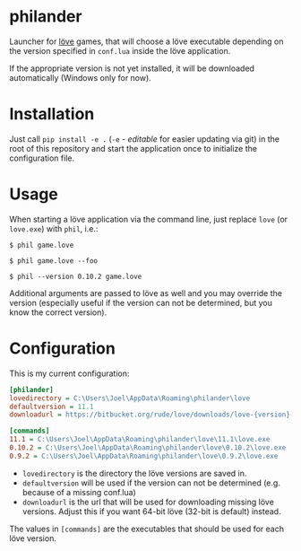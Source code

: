 # philander
Launcher for [löve](https://love2d.org/) games, that will choose a löve executable depending on the version specified in `conf.lua` inside the löve application.

If the appropriate version is not yet installed, it will be downloaded automatically (Windows only for now).

# Installation
Just call `pip install -e .` (`-e` - *editable* for easier updating via git) in the root of this repository and start the application once to initialize the configuration file.

# Usage
When starting a löve application via the command line, just replace `love` (or `love.exe`) with `phil`, i.e.:
```console
$ phil game.love

$ phil game.love --foo

$ phil --version 0.10.2 game.love
```

Additional arguments are passed to löve as well and you may override the version (especially useful if the version can not be determined, but you know the correct version).

# Configuration
This is my current configuration:
```ini
[philander]
lovedirectory = C:\Users\Joel\AppData\Roaming\philander\love
defaultversion = 11.1
downloadurl = https://bitbucket.org/rude/love/downloads/love-{version}-win32.zip

[commands]
11.1 = C:\Users\Joel\AppData\Roaming\philander\love\11.1\love.exe
0.10.2 = C:\Users\Joel\AppData\Roaming\philander\love\0.10.2\love.exe
0.9.2 = C:\Users\Joel\AppData\Roaming\philander\love\0.9.2\love.exe
```

* `lovedirectory` is the directory the löve versions are saved in.
* `defaultversion` will be used if the version can not be determined (e.g. because of a missing conf.lua)
* `downloadurl` is the url that will be used for downloading missing löve versions. Adjust this if you want 64-bit löve (32-bit is default) instead.

The values in `[commands]` are the executables that should be used for each löve version.

